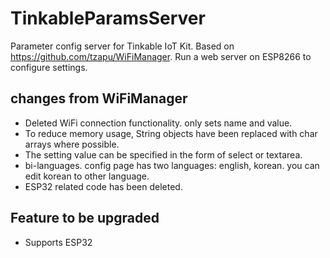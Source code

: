 # TinkableParamsServer
Parameter config server for Tinkable IoT Kit.
Based on https://github.com/tzapu/WiFiManager.
Run a web server on ESP8266 to configure settings.

## changes from WiFiManager

* Deleted WiFi connection functionality. only sets name and value.
* To reduce memory usage, String objects have been replaced with char arrays where possible.
* The setting value can be specified in the form of select or textarea.
* bi-languages. config page has two languages: english, korean. you can edit korean to other language.
* ESP32 related code has been deleted.

## Feature to be upgraded

* Supports ESP32